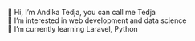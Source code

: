 👋 Hi, I’m Andika Tedja, you can call me Tedja  
👀 I’m interested in web development and data science  
🌱 I’m currently learning Laravel, Python  
